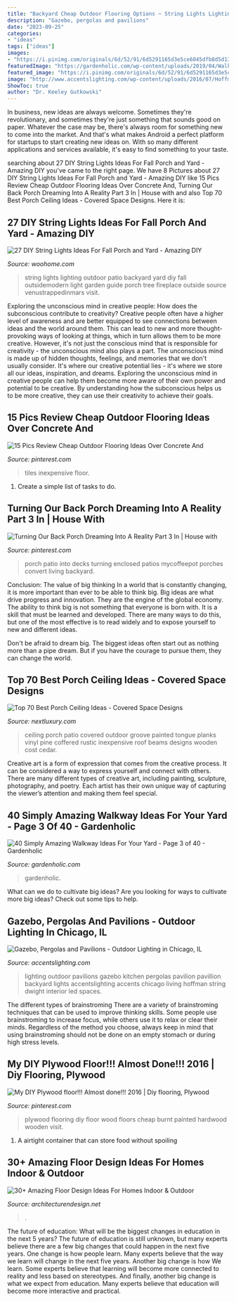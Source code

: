 ```yaml
---
title: "Backyard Cheap Outdoor Flooring Options ~ String Lights Lighting Outdoor Patio Backyard Yard Diy Fall Outsidemodern Light Garden Guide Porch Tree Fireplace Outside Source Venustrappedinmars Visit"
description: "Gazebo, pergolas and pavilions"
date: "2023-09-25"
categories:
- "ideas"
tags: ["ideas"]
images:
- "https://i.pinimg.com/originals/6d/52/91/6d5291165d3e5ce6045dfb8d5d13fe7d.png"
featuredImage: "https://gardenholic.com/wp-content/uploads/2019/04/Walkway-3.jpg"
featured_image: "https://i.pinimg.com/originals/6d/52/91/6d5291165d3e5ce6045dfb8d5d13fe7d.png"
image: "http://www.accentslighting.com/wp-content/uploads/2016/07/Hoffman-Pavillion-End.jpg"
ShowToc: true
author: "Dr. Keeley Gutkowski"
---
```



In business, new ideas are always welcome. Sometimes they're revolutionary, and sometimes they're just something that sounds good on paper. Whatever the case may be, there's always room for something new to come into the market. And that's what makes Android a perfect platform for startups to start creating new ideas on. With so many different applications and services available, it's easy to find something to your taste.

	

		
searching about 27 DIY String Lights Ideas For Fall Porch and Yard - Amazing DIY you've came to the right page. We have 8 Pictures about 27 DIY String Lights Ideas For Fall Porch and Yard - Amazing DIY like 15 Pics Review Cheap Outdoor Flooring Ideas Over Concrete And, Turning Our Back Porch Dreaming Into A Reality Part 3 In | House with and also Top 70 Best Porch Ceiling Ideas - Covered Space Designs. Here it is:
		
    
## 27 DIY String Lights Ideas For Fall Porch And Yard - Amazing DIY

<img loading=lazy src="http://www.woohome.com/wp-content/uploads/2017/09/string-lighting-ideas-for-Fall-yard-and-garden-19.jpg" onerror="this.onerror=null;this.src='https://tse3.mm.bing.net/th?id=OIP.JSTGUVSd9RnxvWRBJZKV5gHaKG&amp;pid=15.1';" alt="27 DIY String Lights Ideas For Fall Porch and Yard - Amazing DIY">

_Source: woohome.com_

>string lights lighting outdoor patio backyard yard diy fall outsidemodern light garden guide porch tree fireplace outside source venustrappedinmars visit. 

	

Exploring the unconscious mind in creative people: How does the subconscious contribute to creativity?
Creative people often have a higher level of awareness and are better equipped to see connections between ideas and the world around them. This can lead to new and more thought-provoking ways of looking at things, which in turn allows them to be more creative. However, it's not just the conscious mind that is responsible for creativity - the unconscious mind also plays a part. The unconscious mind is made up of hidden thoughts, feelings, and memories that we don't usually consider. It's where our creative potential lies - it's where we store all our ideas, inspiration, and dreams. Exploring the unconscious mind in creative people can help them become more aware of their own power and potential to be creative. By understanding how the subconscious helps us to be more creative, they can use their creativity to achieve their goals.

    
## 15 Pics Review Cheap Outdoor Flooring Ideas Over Concrete And

<img loading=lazy src="https://i.pinimg.com/736x/14/5a/2a/145a2a8f98558a3b3a1eaee8949f16bb.jpg" onerror="this.onerror=null;this.src='https://tse3.mm.bing.net/th?id=OIP.9VFFtJ0VB8ROKLSvIBtznwHaEK&amp;pid=15.1';" alt="15 Pics Review Cheap Outdoor Flooring Ideas Over Concrete And">

_Source: pinterest.com_

>tiles inexpensive floor. 

	

1. Create a simple list of tasks to do.

    
## Turning Our Back Porch Dreaming Into A Reality Part 3 In | House With

<img loading=lazy src="https://i.pinimg.com/originals/6d/52/91/6d5291165d3e5ce6045dfb8d5d13fe7d.png" onerror="this.onerror=null;this.src='https://tse2.mm.bing.net/th?id=OIP.C-GucaO_YQ9hmwXrGNnPuQHaLJ&amp;pid=15.1';" alt="Turning Our Back Porch Dreaming Into A Reality Part 3 In | House with">

_Source: pinterest.com_

>porch patio into decks turning enclosed patios mycoffeepot porches convert living backyard. 

	

Conclusion: The value of big thinking
In a world that is constantly changing, it is more important than ever to be able to think big. Big ideas are what drive progress and innovation. They are the engine of the global economy.
The ability to think big is not something that everyone is born with. It is a skill that must be learned and developed. There are many ways to do this, but one of the most effective is to read widely and to expose yourself to new and different ideas.

Don't be afraid to dream big. The biggest ideas often start out as nothing more than a pipe dream. But if you have the courage to pursue them, they can change the world.

    
## Top 70 Best Porch Ceiling Ideas - Covered Space Designs

<img loading=lazy src="http://nextluxury.com/wp-content/uploads/grey-painted-good-ideas-for-porch-ceiling-with-rustic-wooden-beams.jpg" onerror="this.onerror=null;this.src='https://tse3.mm.bing.net/th?id=OIP.p5nQaGO4IeO7W-ZjNwKV6wHaE7&amp;pid=15.1';" alt="Top 70 Best Porch Ceiling Ideas - Covered Space Designs">

_Source: nextluxury.com_

>ceiling porch patio covered outdoor groove painted tongue planks vinyl pine coffered rustic inexpensive roof beams designs wooden cost cedar. 

	

Creative art is a form of expression that comes from the creative process. It can be considered a way to express yourself and connect with others. There are many different types of creative art, including painting, sculpture, photography, and poetry. Each artist has their own unique way of capturing the viewer’s attention and making them feel special.

    
## 40 Simply Amazing Walkway Ideas For Your Yard - Page 3 Of 40 - Gardenholic

<img loading=lazy src="https://gardenholic.com/wp-content/uploads/2019/04/Walkway-3.jpg" onerror="this.onerror=null;this.src='https://tse1.mm.bing.net/th?id=OIP.gVZ8HXtArzbi58IfDvfErwHaJ3&amp;pid=15.1';" alt="40 Simply Amazing Walkway Ideas For Your Yard - Page 3 of 40 - Gardenholic">

_Source: gardenholic.com_

>gardenholic. 

	

What can we do to cultivate big ideas?
Are you looking for ways to cultivate more big ideas? Check out some tips to help.

    
## Gazebo, Pergolas And Pavilions - Outdoor Lighting In Chicago, IL

<img loading=lazy src="http://www.accentslighting.com/wp-content/uploads/2016/07/Hoffman-Pavillion-End.jpg" onerror="this.onerror=null;this.src='https://tse1.mm.bing.net/th?id=OIP.yVuELwovDrd_k3mS_vlULQHaE7&amp;pid=15.1';" alt="Gazebo, Pergolas and Pavilions - Outdoor Lighting in Chicago, IL">

_Source: accentslighting.com_

>lighting outdoor pavilions gazebo kitchen pergolas pavilion pavillion backyard lights accentslighting accents chicago living hoffman string dwight interior led spaces. 

	

The different types of brainstroming
There are a variety of brainstroming techniques that can be used to improve thinking skills. Some people use brainstroming to increase focus, while others use it to relax or clear their minds. Regardless of the method you choose, always keep in mind that using brainstroming should not be done on an empty stomach or during high stress levels.

    
## My DIY Plywood Floor!!! Almost Done!!! 2016 | Diy Flooring, Plywood

<img loading=lazy src="https://i.pinimg.com/originals/cf/87/8c/cf878cb9c8d0b9a37973007bba17f8a2.jpg" onerror="this.onerror=null;this.src='https://tse2.mm.bing.net/th?id=OIP.rtaddDtybIDzQWBg-QnOoAHaJ4&amp;pid=15.1';" alt="My DIY Plywood floor!!! Almost done!!! 2016 | Diy flooring, Plywood">

_Source: pinterest.com_

>plywood flooring diy floor wood floors cheap burnt painted hardwood wooden visit. 

	

1. A airtight container that can store food without spoiling 

    
## 30+ Amazing Floor Design Ideas For Homes Indoor &amp; Outdoor

<img loading=lazy src="https://cdn.architecturendesign.net/wp-content/uploads/2015/08/AD-Indoor-Outdoor-Floor-Design-Ideas-21.jpg" onerror="this.onerror=null;this.src='https://tse2.mm.bing.net/th?id=OIP.K8DN2tCv0pbdZ-JeeS_u-gHaLH&amp;pid=15.1';" alt="30+ Amazing Floor Design Ideas For Homes Indoor &amp; Outdoor">

_Source: architecturendesign.net_

>. 

	

The future of education: What will be the biggest changes in education in the next 5 years?
The future of education is still unknown, but many experts believe there are a few big changes that could happen in the next five years. 
One change is how people learn. Many experts believe that the way we learn will change in the next five years. 
Another big change is how We learn. Some experts believe that learning will become more connected to reality and less based on stereotypes. 
And finally, another big change is what we expect from education. Many experts believe that education will become more interactive and practical.

